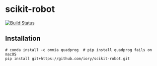 # scikit-robot

[![Build Status](https://travis-ci.com/iory/scikit-robot.svg?token=zM5rExyvuRoJThsnqHAF&branch=master)](https://travis-ci.com/iory/scikit-robot)

## Installation

```
# conda install -c omnia quadprog  # pip install quadprog fails on macOS
pip install git+https://github.com/iory/scikit-robot.git
```
